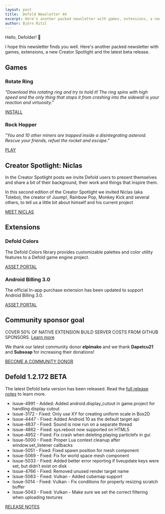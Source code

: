 ```yaml
---
layout: post
title:  Defold Newsletter 44
excerpt: Here's another packed newsletter with games, extensions, a new Creator Spotlight and the latest beta release.
author: Björn Ritzl
---
```


Hello, Defolder! 👋

I hope this newsletter finds you well. Here's another packed newsletter with games, extensions, a new Creator Spotlight and the latest beta release.

## Games

### Rotate Ring
_"Download this rotating ring and try to hold it! The ring spins with high speed and the only thing that stops it from crashing into the sidewall is your reaction and virtuosity."_

[INSTALL](https://play.google.com/store/apps/details?id=com.shapeshift.rotatering)

### Rock Hopper
_"You and 10 other miners are trapped inside a disintegrating asteroid. Rescue your friends, refuel the rocket and escape."_

[PLAY](https://benjames171.itch.io/rock-hopper)


## Creator Spotlight: Niclas
In the Creator Spotlight posts we invite Defold users to present themselves and share a bit of their background, their work and things that inspire them.

In this second edition of the Creator Spotlight we invited Niclas (aka Totebo), the creator of Juump!, Rainbow Pop, Monkey Kick and several others, to tell us a little bit about himself and his current project

[MEET NICLAS](https://defold.com/2020/08/03/Creator-spotlight-Niclas/)


## Extensions

### Defold Colors
The Defold Colors library provides customizable palettes and color utility features to a Defold game engine project.

[ASSET PORTAL](https://defold.com/assets/defold-colors)

### Android Billing 3.0
The official In-app purchase extension has been updated to support Android Billing 3.0.

[ASSET PORTAL](https://defold.com/assets/iap)


## Community sponsor goal

COVER 50% OF NATIVE EXTENSION BUILD SERVER COSTS FROM GITHUB SPONSORS. [Learn more](https://github.com/sponsors/defold)

We thank our latest community donor **elpimako** and we thank **Dapetcu21** and **Subsoap** for increasing their donations!

[BECOME A COMMUNITY DONOR](https://defold.com/community-donations/)


## Defold 1.2.172 BETA
The latest Defold beta version has been released. Read the [full release notes](https://forum.defold.com/t/defold-1-2-172-beta/65946) to learn more.

* Issue-4991 - Added: Added android.display_cutout in game.project for handling display cutout
* Issue-3172 - Fixed: Only use XY for creating uniform scale in Box2D
* Issue-4447 - Fixed: Added Android 10 as the default target api
* Issue-4837 - Fixed: Sound is now run on a separate thread
* Issue-4862 - Fixed: sys.reboot now supported on HTML5
* Issue-4952 - Fixed: Fix crash when deleting playing particlefx in gui
* Issue-5000 - Fixed: Proper Lua context cleanup after window.set_listener callbacks
* Issue-5051 - Fixed: Fixed spawn position for mesh component
* Issue-5069 - Fixed: Fix for world space mesh component
* Issue-5033 - Fixed: Added better error reporting if liveupdate keys were set, but didn’t exist on disk
* Issue-4766 - Fixed: Removed unused render target name
* Issue-5063 - Fixed: Vulkan - Added cubemap support
* Issue-5014 - Fixed: Vulkan - Fix conditions for properly resizing scratch buffer
* Issue-5043 - Fixed: Vulkan - Make sure we set the correct filtering when uploading textures

[RELEASE NOTES](https://forum.defold.com/t/defold-1-2-172-beta/65946)
